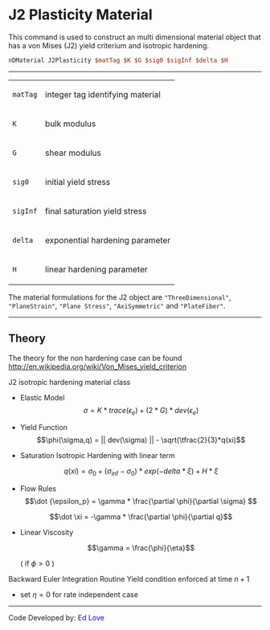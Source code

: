 # J2 Plasticity Material

This command is used to construct an multi dimensional material
object that has a von Mises (J2) yield criterium and isotropic
hardening.

```tcl
nDMaterial J2Plasticity $matTag $K $G $sig0 $sigInf $delta $H
```

<hr />
<table>
<tbody>
<tr class="odd">
<td><code class="parameter-table-variable">matTag</code></td>
<td><p>integer tag identifying material</p></td>
</tr>
<tr class="even">
<td><code class="parameter-table-variable">K</code></td>
<td><p>bulk modulus</p></td>
</tr>
<tr class="odd">
<td><code class="parameter-table-variable">G</code></td>
<td><p>shear modulus</p></td>
</tr>
<tr class="even">
<td><code class="parameter-table-variable">sig0</code></td>
<td><p>initial yield stress</p></td>
</tr>
<tr class="odd">
<td><code class="parameter-table-variable">sigInf</code></td>
<td><p>final saturation yield stress</p></td>
</tr>
<tr class="even">
<td><code class="parameter-table-variable">delta</code></td>
<td><p>exponential hardening parameter</p></td>
</tr>
<tr class="odd">
<td><code class="parameter-table-variable">H</code></td>
<td><p>linear hardening parameter</p></td>
</tr>
</tbody>
</table>

The material formulations for the J2 object are `"ThreeDimensional"`,
`"PlaneStrain"`, `"Plane Stress"`, `"AxiSymmetric"` and `"PlateFiber"`.

<hr />

## Theory

<p>The theory for the non hardening case can be found <a
href="http://en.wikipedia.org/wiki/Von_Mises_yield_criterion"
title="wikilink">http://en.wikipedia.org/wiki/Von_Mises_yield_criterion</a></p>

J2 isotropic hardening material class

- Elastic Model
  $$\sigma = K*trace(\epsilon_e) + (2*G)*dev(\epsilon_e)$$

- Yield Function
  $$\phi(\sigma,q) = || dev(\sigma) || - \sqrt(\tfrac{2}{3}*q(xi)$$

- Saturation Isotropic Hardening with linear term</p>
  $$q(xi) = \sigma_0 + (\sigma_\inf - \sigma_0)*exp(-delta*\xi) + H*\xi $$

- Flow Rules
  $$\dot {\epsilon_p} = \gamma * \frac{\partial \phi}{\partial \sigma} $$
  
  $$\dot \xi = -\gamma * \frac{\partial \phi}{\partial q}$$

- Linear Viscosity

  $$\gamma = \frac{\phi}{\eta}$$ 

  ( if $\phi \gt  0$ )


Backward Euler Integration Routine Yield condition enforced at time $n+1$

- set $\eta = 0$ for rate independent case

<hr />

<p>Code Developed by: <span style="color:blue"> Ed Love
</span></p>

